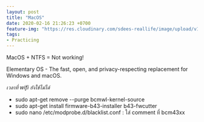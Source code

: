 ```yaml
---
layout: post
title: "MacOS"
date: 2020-02-16 21:26:23 +0700
feature-img: "https://res.cloudinary.com/sdees-reallife/image/upload/v1555658919/sample_feature_img.png"
tags:
- Practicing
---
```

MacOS + NTFS = Not working!

<i class="fa fa-child" style="color:plum"></i>

Elementary OS - The fast, open, and privacy-respecting replacement for Windows and macOS.

*เวลาที่ wifi ยังใช้ไม่ได้*

- sudo apt-get remove --purge bcmwl-kernel-source
- sudo apt-get install firmware-b43-installer b43-fwcutter
- sudo nano /etc/modprobe.d/blacklist.conf : ใส่ comment ที่ bcm43xx
